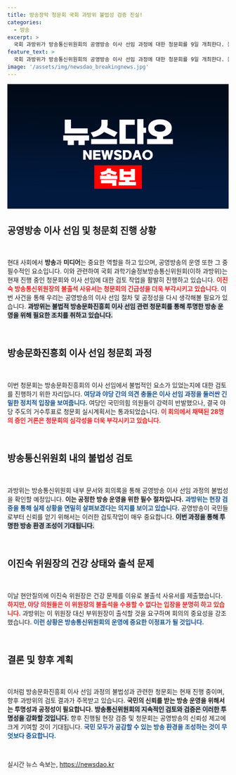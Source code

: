 ```yaml
---
title: 방송장악 청문회 국회 과방위 불법성 검증 진실!
categories:
  - 방송
excerpt: >
  국회 과방위가 방송통신위원회의 공영방송 이사 선임 과정에 대한 청문회를 9일 개최한다. 불법적 선임에 대한 논란 속, 이진숙 위원장은 입원 이유로 불출석, 야당은 이를 수용하지 않으며 긴장감이 고조되고 있다. 클릭해서 상세 내막을 확인해보세요!
feature_text: >
  국회 과방위가 방송통신위원회의 공영방송 이사 선임 과정에 대한 청문회를 9일 개최한다. 불법적 선임에 대한 논란 속, 이진숙 위원장은 입원 이유로 불출석, 야당은 이를 수용하지 않으며 긴장감이 고조되고 있다. 클릭해서 상세 내막을 확인해보세요!
image: '/assets/img/newsdao_breakingnews.jpg'
---
```


<p><img src="/assets/img/newsdao_breakingnews.jpg" alt="ontimetimes 속보" /></p>

<h2 data-ke-size="size26">공영방송 이사 선임 및 청문회 진행 상황</h2>

<p data-ke-size="size16">&nbsp;</p>

<p>현대 사회에서 <b>방송</b>과 <b>미디어</b>는 중요한 역할을 하고 있으며, 공영방송의 운영 또한 그 중 필수적인 요소입니다. 이와 관련하여 국회 과학기술정보방송통신위원회(이하 과방위)는 현재 진행 중인 청문회와 이사 선임에 대한 검토 작업을 활발히 진행하고 있습니다. <b><span style="color: #ee2323;">이진숙 방송통신위원장의 불출석 사유서는 청문회의 긴급성을 더욱 부각시키고 있습니다.</span></b> 이번 사건을 통해 우리는 공영방송의 이사 선임 절차 및 공정성을 다시 생각해볼 필요가 있습니다. <b><span style="background-color: #21538527;">과방위는 불법적 방송문화진흥회 이사 선임 관련 청문회를 통해 투명한 방송 운영을 위해 필요한 조치를 취하고 있습니다.</span></b></p>

<p data-ke-size="size16">&nbsp;</p>

<h2 data-ke-size="size26">방송문화진흥회 이사 선임 청문회 과정</h2>

<p data-ke-size="size16">&nbsp;</p>

<p>이번 청문회는 방송문화진흥회의 이사 선임에서 불법적인 요소가 있었는지에 대한 검토를 진행하기 위한 자리입니다. <b><span style="color: #1a5490;">여당과 야당 간의 의견 충돌은 이사 선임 과정을 둘러싼 긴밀한 정치적 입장을 보여줍니다.</span></b> 여당인 국민의힘 의원들이 강력히 반발했으나, 결국 야당 주도의 거수투표로 청문회 실시계획서는 통과되었습니다. <b><span style="color: #ee2323;">이 회의에서 채택된 28명의 증인 거론은 청문회의 심각성을 더욱 부각시키고 있습니다.</span></b></p>

<p data-ke-size="size16">&nbsp;</p>

<h2 data-ke-size="size26">방송통신위원회 내의 불법성 검토</h2>

<p data-ke-size="size16">&nbsp;</p>

<p>과방위는 방송통신위원회 내부 문서와 회의록을 통해 공영방송 이사 선임 과정의 불법성을 확인할 예정입니다. <b>이는 공정한 방송 운영을 위한 필수 절차입니다.</b> <b><span style="color: #1a5490;">과방위는 현장 검증을 통해 실제 상황을 면밀히 살펴보겠다는 의지를 보이고 있습니다.</span></b> 공영방송이 국민들로부터 신뢰를 얻기 위해서는 이러한 검토작업이 매우 중요합니다. <b><span style="background-color: #21538527;">이번 과정을 통해 투명한 방송 환경 조성이 기대됩니다.</span></b></p>

<p data-ke-size="size16">&nbsp;</p>

<h2 data-ke-size="size26">이진숙 위원장의 건강 상태와 출석 문제</h2>

<p data-ke-size="size16">&nbsp;</p>

<p>이날 현안질의에 이진숙 위원장은 건강 문제를 이유로 불출석 사유서를 제출했습니다. <b><span style="color: #ee2323;">하지만, 야당 의원들은 이 위원장의 불출석을 수용할 수 없다는 입장을 분명히 하고 있습니다.</span></b> 과방위는 이 위원장 대신 부위원장이 출석할 것을 요구하며 회의의 중요성을 강조했습니다. <b><span style="color: #1a5490;">이런 상황은 방송통신위원회의 운영에 중요한 이정표가 될 것입니다.</span></b></p>

<p data-ke-size="size16">&nbsp;</p>

<h2 data-ke-size="size26">결론 및 향후 계획</h2>

<p data-ke-size="size16">&nbsp;</p>

<p>이처럼 방송문화진흥회 이사 선임 과정의 불법성과 관련한 청문회는 현재 진행 중이며, 향후 과방위의 검토 결과가 주목받고 있습니다. <b>국민의 신뢰를 받는 방송 운영을 위해서는 투명성과 공정성이 필요합니다.</b> <b><span style="background-color: #21538527;">방송통신위원회의 지속적인 검토와 검증은 이러한 투명성을 강화할 것입니다.</span></b> 향후 진행될 현장 검증 및 청문회는 공영방송의 신뢰성 제고에 크게 기여할 것이 기대됩니다. <b><span style="color: #1a5490;">국민 모두가 공감할 수 있는 방송 환경을 조성하는 것이 무엇보다 중요합니다.</span></b></p>

<p data-ke-size="size16">&nbsp;</p>
실시간 뉴스 속보는, <a href="https://newsdao.kr" rel="dofollow">https://newsdao.kr</a>


